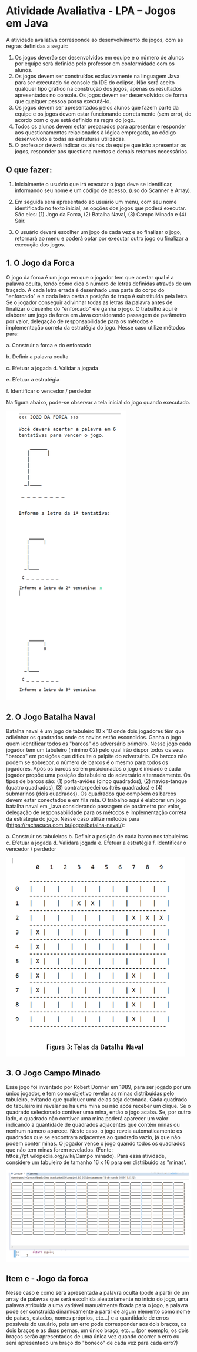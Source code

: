 # Atividade Avaliativa - LPA – Jogos em Java

A atividade avaliativa corresponde ao desenvolvimento de jogos, com as regras definidas a seguir: 

1. Os jogos deverão ser desenvolvidos em equipe e o número de alunos por equipe será definido pelo professor em conformidade com os alunos. 
2. Os jogos devem ser construídos exclusivamente na linguagem Java para ser executado rio console da IDE do eclipse. Não será aceito qualquer tipo gráfico na construção dos jogos, apenas os resultados apresentados no console. Os jogos devem ser desenvolvidos de forma que qualquer pessoa possa executá-lo. 
3. Os jogos devem ser apresentados pelos alunos que fazem parte da equipe e os jogos devem estar funcionando corretamente (sem erro), de acordo com o que está definido na regra do jogo. 
4. Todos os alunos devem estar preparados para apresentar e responder aos questionamentos relacionados à lógica empregada, ao código desenvolvido e todas as estruturas utilizadas. 
5. O professor deverá indicar os alunos da equipe que irão apresentar os jogos, responder aos questiona mentos e demais retornos necessários.

## O que fazer: 
1) Inicialmente o usuário que irá executar o jogo deve se identificar, informando seu nome e um código de acesso. (uso do Scanner e Array). 

2) Em seguida será apresentado ao usuário um menu, com seu nome identificado no texto inicial, as opções dos jogos que poderá executar. São eles: (1) Jogo da Forca, (2) Batalha Naval, (3) Campo Minado e (4) Sair. 

3) O usuário deverá escolher um jogo de cada vez e ao finalizar o jogo, retornará ao menu e poderá optar por executar outro jogo ou finalizar a execução dos jogos. 

## 1. O Jogo da Forca 
O jogo da forca é um jogo em que o jogador tem que acertar qual é a palavra oculta, tendo como dica o número de letras definidas através de um traçado. A cada letra errada é desenhado uma parte do corpo do "enforcado" e a cada letra certa a posição do traço é substituída pela letra. Se o jogador conseguir adivinhar todas as letras da palavra antes de finalizar o desenho do "enforcado" ele ganha o jogo. O trabalho aqui é elaborar um jogo da forca em Java considerando passagem de parâmetro por valor, delegação de responsabilidade para os métodos e implementação correta da estratégia do jogo. Nesse caso utilize métodos para: 

a. Construir a forca e do enforcado 

b. Definir a palavra oculta 

c. Efetuar a jogada d. Validar a jogada

e. Efetuar a estratégia 

f. Identificar o vencedor / perdedor 


Na figura abaixo, pode-se observar a tela inicial do jogo quando executado.

<img src="/img/jogo-da-forca.PNG">
 

## 2. O Jogo Batalha Naval 
Batalha naval é um jogo de tabuleiro 10 x 10 onde dois jogadores têm que adivinhar os quadrados onde os navios estão escondidos. Ganha o jogo quem identificar todos os "barcos" do adversário primeiro. Nesse jogo cada jogador tem um tabuleiro (mínimo 02) pelo qual irão dispor todos os seus "barcos" em posições que dificulte o palpite do adversário. Os barcos não podem se sobrepor, o número de barcos é o mesmo para todos os jogadores. Após os barcos serem posicionados o jogo é iniciado e cada jogador propõe uma posição do tabuleiro do adversário alternadamente. Os tipos de barcos são: (1) porta-aviões (cinco quadrados), (2) navios-tanque (quatro quadrados), (3) contratorpedeiros (três quadrados) e (4) submarinos (dois quadrados). Os quadrados que compõem os barcos devem estar conectados e em fila reta. O trabalho aqui é elaborar um jogo batalha naval em _lava considerando passagem de parâmetro por valor, delegação de responsabilidade para os métodos e implementação correta da estratégia do jogo. Nesse caso utilize métodos para (https://rachacuca.com.br/jogos/batalha-naval/): 

a. Construir os tabuleiros 
b. Definir a posição de cada barco nos tabuleiros 
c. Efetuar a jogada 
d. Validara jogada 
e. Efetuar a estratégia 
f. Identificar o vencedor / perdedor

<img src="/img/tela-batalha-naval.PNG">
 

## 3. O Jogo Campo Minado 
Esse jogo foi inventado por Robert Donner em 1989, para ser jogado por um único jogador, e tem como objetivo revelar as minas distribuídas pelo tabuleiro, evitando que qualquer uma delas seja detonada. Cada quadrado do tabuleiro irá revelar se há uma mina ou não após receber um clique. Se o quadrado selecionado contiver uma mina, então o jogo acaba. Se, por outro lado, o quadrado não contiver uma mina poderá aparecer um valor indicando a quantidade de quadrados adjacentes que contêm minas ou nenhum número aparece. Neste caso, o jogo revela automaticamente os quadrados que se encontram adjacentes ao quadrado vazio, já que não podem conter minas. O jogador vence o jogo quando todos os quadrados que não tem minas forem revelados. (Fonte: httos://pt.wikipedia.org/wiki/Campo minado). 
Para essa atividade, considere um tabuleiro de tamanho 16 x 16 para ser distribuído as "minas'.

<img src="/img/campo-minado.PNG">
 

## Item e - Jogo da forca 
Nesse caso é como será apresentada a palavra oculta (pode a partir de um array de palavras que será escolhida aleatoriamente no início do jogo, uma palavra atribuída a uma variável manualmente fixada para o jogo, a palavra pode ser construída dinamicamente a partir de algum elemento como nome de países, estados, nomes próprios, etc...) e a quantidade de erros possíveis do usuário, pois um erro pode corresponder aos dois braços, os dois braços e as duas pernas, um único braço, etc.... (por exemplo, os dois braços serão apresentados de uma única vez quando ocorrer o erro ou será apresentado um braço do "boneco" de cada vez para cada erro?)

